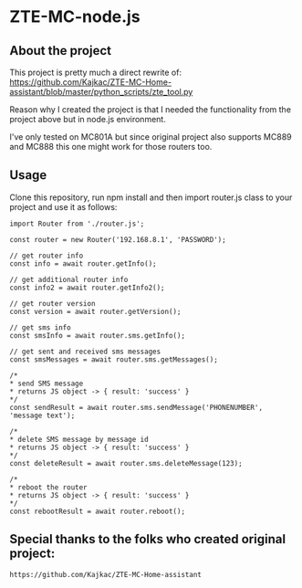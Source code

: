 # ZTE-MC-node.js

## About the project
This project is pretty much a direct rewrite of:
https://github.com/Kajkac/ZTE-MC-Home-assistant/blob/master/python_scripts/zte_tool.py

Reason why I created the project is that I needed the functionality from the project above but in node.js environment.

I've only tested on MC801A but since original project also supports MC889 and MC888 this one might work for those routers too.

## Usage
Clone this repository, run npm install and then import router.js class to your project and use it as follows:

```
import Router from './router.js';

const router = new Router('192.168.8.1', 'PASSWORD');

// get router info
const info = await router.getInfo();

// get additional router info
const info2 = await router.getInfo2();

// get router version
const version = await router.getVersion();

// get sms info
const smsInfo = await router.sms.getInfo();

// get sent and received sms messages
const smsMessages = await router.sms.getMessages();

/*
* send SMS message
* returns JS object -> { result: 'success' }
*/
const sendResult = await router.sms.sendMessage('PHONENUMBER', 'message text');

/*
* delete SMS message by message id
* returns JS object -> { result: 'success' }
*/
const deleteResult = await router.sms.deleteMessage(123);

/*
* reboot the router
* returns JS object -> { result: 'success' }
*/
const rebootResult = await router.reboot();
```

## Special thanks to the folks who created original project:
```
https://github.com/Kajkac/ZTE-MC-Home-assistant
```

